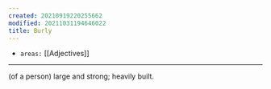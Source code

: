 ```yaml
---
created: 20210919220255662
modified: 20211031194646022
title: Burly
---
```


- `areas:` [[Adjectives]]

---

(of a person) large and strong; heavily built.
